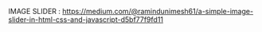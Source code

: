 IMAGE SLIDER : https://medium.com/@ramindunimesh61/a-simple-image-slider-in-html-css-and-javascript-d5bf77f9fd11
